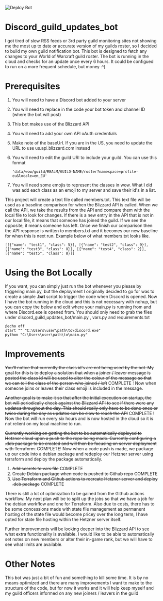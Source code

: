 ![Deploy Bot](https://github.com/LukeR97/Discord_guild_updates_bot/actions/workflows/deploy-bot.yml/badge.svg)

# Discord_guild_updates_bot

I got tired of slow RSS feeds or 3rd party guild monitoring sites not showing me the most up to date or accurate version of my guilds roster, so I decided to build my own guild notification bot. This bot is designed to fetch any changes to your World of Warcraft guild roster. The bot is running in the cloud and checks for an update once every 6 hours. It could be configued to run on a more frequent schedule, but money :^)

# Prerequisites

1) You will need to have a Discord bot added to your server
2) You will need to replace in the code your bot token and channel ID (where the bot will post)
3) This bot makes use of the Blizzard API
4) You will need to add your own API oAuth credentials
5) Make note of the baseUrl. If you are in the US, you need to update the URL to use us.api.blizzard.com instead
6) You will need to edit the guild URI to include your guild. You can use this format
   ```
   'data/wow/guild/REALM/GUILD-NAME/roster?namespace=profile-eu&locale=en_EU'
   ```

7) You will need some emojis to represent the classes in wow. What I did was add each class as an emoji to my server and save their id's in a list.

This project will create a text file called members.txt. This text file will be used as a baseline comparison for when the Blizzard API is called. When we call the API, we take the results from the API and compare them with the local file to look for changes. If there is a new entry in the API that is not in our local file, it means that someone has joined the guild. If we see the opposite, it means someone has left. Once we finish our comparison then the API response is written to members.txt and it becomes our new baseline for when this is next run. Example below of what members.txt looks like.
```
[[{"name": "test1", "class": 5}], [{"name": "test2", "class": 9}], [{"name": "test3", "class": 8}], [{"name": "test4", "class": 2}], [{"name": "test5", "class": 8}]]
```

# Using the Bot Locally

If you want, you can simply just run the bot whenever you please by triggering main.py, but the deployment I originally decided to go for was to create a simple **.bat** script to trigger the code when Discord is opened. Now I have the bot running in the cloud and this is not necessary with nohup, but you can copy the below and edit where your main.py is running from and where Discord.exe is opened from. You should only need to grab the files under discord_guild_updates_bot/main.py , vars.py and requirements.txt

```
@echo off
start "" "C:\Users\user\path\to\discord.exe"
python "C:\Users\user\path\to\main.py"
```

# Improvements

~~You'll notice that currently the class id's are not being used by the bot. My goal for this is to deploy a solution that when a joiner / leaver message is posted the class id will be used to alter the colour of the message so that we can tell the class of the person who joined / left~~ COMPLETE ! Now when someone joins or leaves their class emoji is included in the message.

~~Another goal is to make it so that after the initial execution on startup, the bot will periodically check against the Blizzard API to see if there were any updates throughout the day. This should really only have to be done once or twice during the day as updates can be slow to reach the API~~ COMPLETE ! Now the bot will run every six hours and is now hosted in the cloud so it is not relient on my local machine to run.

~~Currently working on getting the bot to be automatically deployed to Hetzner cloud upon a push to the repo being made. Currently configuring a .deb package to be created and will then be focusing on server deployment with Terraform.~~ COMPLETE! Now when a code push is made, we package up our code into a debian package and redeploy our Hetzner server using terraform and deploy the package automatically.

   1. ~~Add secrets to vars file~~ COMPLETE
   2. ~~Create Debian package when code is pushed to Github repo~~ COMPLETE
   3. ~~Use Terraform and Github actions to recreate Hetzner server and deploy .deb package~~ COMPLETE

There is still a lot of optimization to be gained from the Github actions workflow. My next plan will be to split up the jobs so that we have a job for the debian workflow and one for Terraform.
Also due to costs, there has to be some concessions made with state file management as permanent hosting of the state file would become pricey over the long term, I have opted for state file hosting within the Hetzner server itself.

Further improvements will be looking deeper into the Blizzard API to see what extra functionality is available. I would like to be able to automatically set notes on new members or alter their in-game rank, but we will have to see what limits are available.


# Other Notes

This bot was just a bit of fun and something to kill some time. It is by no means optimized and there are many improvements I want to make to the structure of the code, but for now it works and it will help keep myself and my guild officers informed on any new joiners / leavers in the guild
